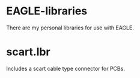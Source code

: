 # EAGLE-libraries
There are my personal libraries for use with EAGLE.
# scart.lbr
Includes a scart cable type connector for PCBs.
